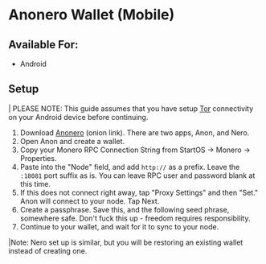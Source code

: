 # Anonero Wallet (Mobile)
## Available For:
- Android
## Setup
| PLEASE NOTE: This guide assumes that you have setup [Tor](https://docs.start9.com/latest/user-manual/connecting/connecting-tor/tor-os/tor-android) connectivity on your Android device before continuing.

1. Download [Anonero](http://anonero5wmhraxqsvzq2ncgptq6gq45qoto6fnkfwughfl4gbt44swad.onion/) (onion link).  There are two apps, Anon, and Nero.
1. Open Anon and create a wallet.  
1. Copy your Monero RPC Connection String from StartOS -> Monero -> Properties.
1. Paste into the "Node" field, and add `http://` as a prefix.  Leave the `:18081` port suffix as is.  You can leave RPC user and password blank at this time.
1. If this does not connect right away, tap "Proxy Settings" and then "Set."  Anon will connect to your node.  Tap Next.
1. Create a passphrase.  Save this, and the following seed phrase, somewhere safe.  Don't fuck this up - freedom requires responsibility.
1. Continue to your wallet, and wait for it to sync to your node.

|Note: Nero set up is similar, but you will be restoring an existing wallet instead of creating one.